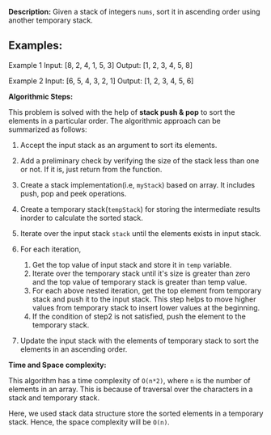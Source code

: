 **Description:**
Given a stack of integers `nums`, sort it in ascending order using another temporary stack.

## Examples:
Example 1
Input: [8, 2, 4, 1, 5, 3] 
Output: [1, 2, 3, 4, 5, 8]

Example 2
Input: [6, 5, 4, 3, 2, 1] 
Output: [1, 2, 3, 4, 5, 6]

**Algorithmic Steps:**

This problem is solved with the help of **stack push & pop** to sort the elements in a particular order. The algorithmic approach can be summarized as follows:

1. Accept the input stack as an argument to sort its elements.
   
2. Add a preliminary check by verifying the size of the stack less than one or not. If it is, just return from the function.
   
3. Create a stack implementation(i.e, `myStack`) based on array. It includes push, pop and peek operations.

4. Create a temporary stack(`tempStack`) for storing the intermediate results inorder to calculate the sorted stack.
   
5. Iterate over the input stack `stack` until the elements exists in input stack.
   
6. For each iteration,
   1. Get the top value of input stack and store it in `temp` variable.
   2. Iterate over the temporary stack until it's size is greater than zero and the top value of temporary stack is greater than temp value.
   3. For each above nested iteration, get the top element from temporary stack and push it to the input stack. This step helps to move higher values from temporary stack to insert lower values at the beginning.
   4. If the condition of step2 is not satisfied, push the element to the temporary stack.

7. Update the input stack with the elements of temporary stack to sort the elements in an ascending order.

**Time and Space complexity:**

This algorithm has a time complexity of `O(n*2)`, where `n` is the number of elements in an array. This is because of traversal over the characters in a stack and temporary stack. 

Here, we used stack data structure store the sorted elements in a temporary stack. Hence, the space complexity will be `O(n)`.